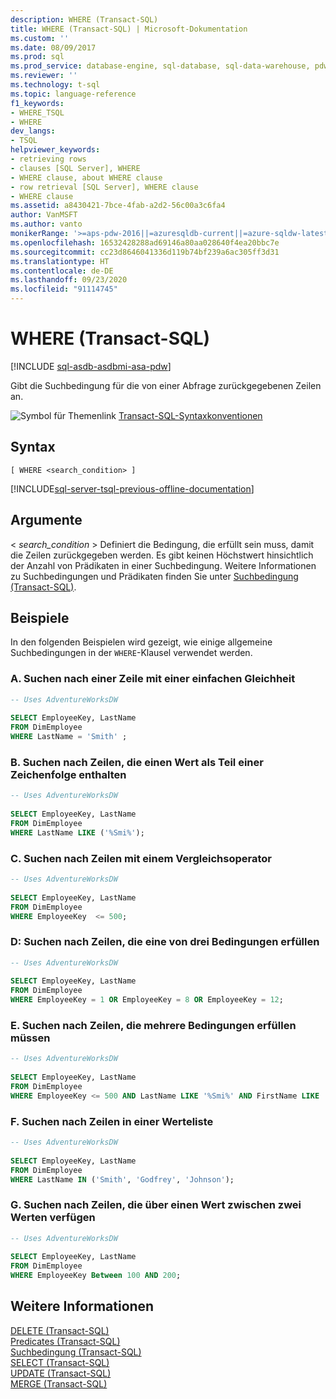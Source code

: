 ```yaml
---
description: WHERE (Transact-SQL)
title: WHERE (Transact-SQL) | Microsoft-Dokumentation
ms.custom: ''
ms.date: 08/09/2017
ms.prod: sql
ms.prod_service: database-engine, sql-database, sql-data-warehouse, pdw
ms.reviewer: ''
ms.technology: t-sql
ms.topic: language-reference
f1_keywords:
- WHERE_TSQL
- WHERE
dev_langs:
- TSQL
helpviewer_keywords:
- retrieving rows
- clauses [SQL Server], WHERE
- WHERE clause, about WHERE clause
- row retrieval [SQL Server], WHERE clause
- WHERE clause
ms.assetid: a8430421-7bce-4fab-a2d2-56c00a3c6fa4
author: VanMSFT
ms.author: vanto
monikerRange: '>=aps-pdw-2016||=azuresqldb-current||=azure-sqldw-latest||>=sql-server-2016||=sqlallproducts-allversions||>=sql-server-linux-2017||=azuresqldb-mi-current'
ms.openlocfilehash: 16532428288ad69146a80aa028640f4ea20bbc7e
ms.sourcegitcommit: cc23d8646041336d119b74bf239a6ac305ff3d31
ms.translationtype: HT
ms.contentlocale: de-DE
ms.lasthandoff: 09/23/2020
ms.locfileid: "91114745"
---
```

# <a name="where-transact-sql"></a>WHERE (Transact-SQL)
[!INCLUDE [sql-asdb-asdbmi-asa-pdw](../../includes/applies-to-version/sql-asdb-asdbmi-asa-pdw.md)]

  Gibt die Suchbedingung für die von einer Abfrage zurückgegebenen Zeilen an.  
  
 ![Symbol für Themenlink](../../database-engine/configure-windows/media/topic-link.gif "Symbol für Themenlink") [Transact-SQL-Syntaxkonventionen](../../t-sql/language-elements/transact-sql-syntax-conventions-transact-sql.md)  
  
## <a name="syntax"></a>Syntax  
  
```syntaxsql
[ WHERE <search_condition> ]  
```  
  
[!INCLUDE[sql-server-tsql-previous-offline-documentation](../../includes/sql-server-tsql-previous-offline-documentation.md)]

## <a name="arguments"></a>Argumente
\< *search_condition* > Definiert die Bedingung, die erfüllt sein muss, damit die Zeilen zurückgegeben werden. Es gibt keinen Höchstwert hinsichtlich der Anzahl von Prädikaten in einer Suchbedingung. Weitere Informationen zu Suchbedingungen und Prädikaten finden Sie unter [Suchbedingung &#40;Transact-SQL&#41;](../../t-sql/queries/search-condition-transact-sql.md).  
  
## <a name="examples"></a>Beispiele  
 In den folgenden Beispielen wird gezeigt, wie einige allgemeine Suchbedingungen in der `WHERE`-Klausel verwendet werden.  
  
### <a name="a-finding-a-row-by-using-a-simple-equality"></a>A. Suchen nach einer Zeile mit einer einfachen Gleichheit  
  
```sql  
-- Uses AdventureWorksDW  
  
SELECT EmployeeKey, LastName  
FROM DimEmployee  
WHERE LastName = 'Smith' ;  
```  
  
### <a name="b-finding-rows-that-contain-a-value-as-part-of-a-string"></a>B. Suchen nach Zeilen, die einen Wert als Teil einer Zeichenfolge enthalten  
  
```sql  
-- Uses AdventureWorksDW  
  
SELECT EmployeeKey, LastName  
FROM DimEmployee  
WHERE LastName LIKE ('%Smi%');  
```  
  
### <a name="c-finding-rows-by-using-a-comparison-operator"></a>C. Suchen nach Zeilen mit einem Vergleichsoperator  
  
```sql  
-- Uses AdventureWorksDW  
  
SELECT EmployeeKey, LastName  
FROM DimEmployee  
WHERE EmployeeKey  <= 500;  
```  
  
### <a name="d-finding-rows-that-meet-any-of-three-conditions"></a>D: Suchen nach Zeilen, die eine von drei Bedingungen erfüllen  
  
```sql  
-- Uses AdventureWorksDW  
  
SELECT EmployeeKey, LastName  
FROM DimEmployee  
WHERE EmployeeKey = 1 OR EmployeeKey = 8 OR EmployeeKey = 12;  
```  
  
### <a name="e-finding-rows-that-must-meet-several-conditions"></a>E. Suchen nach Zeilen, die mehrere Bedingungen erfüllen müssen  
  
```sql  
-- Uses AdventureWorksDW  
  
SELECT EmployeeKey, LastName  
FROM DimEmployee  
WHERE EmployeeKey <= 500 AND LastName LIKE '%Smi%' AND FirstName LIKE '%A%';  
```  
  
### <a name="f-finding-rows-that-are-in-a-list-of-values"></a>F. Suchen nach Zeilen in einer Werteliste  
  
```sql  
-- Uses AdventureWorksDW  
  
SELECT EmployeeKey, LastName  
FROM DimEmployee  
WHERE LastName IN ('Smith', 'Godfrey', 'Johnson');  
```  
  
### <a name="g-finding-rows-that-have-a-value-between-two-values"></a>G. Suchen nach Zeilen, die über einen Wert zwischen zwei Werten verfügen  
  
```sql  
-- Uses AdventureWorksDW  
  
SELECT EmployeeKey, LastName  
FROM DimEmployee  
WHERE EmployeeKey Between 100 AND 200;  
```  
  
## <a name="see-also"></a>Weitere Informationen  
 [DELETE &#40;Transact-SQL&#41;](../../t-sql/statements/delete-transact-sql.md)   
 [Predicates &#40;Transact-SQL&#41;](~/t-sql/queries/predicates.md)   
 [Suchbedingung &#40;Transact-SQL&#41;](../../t-sql/queries/search-condition-transact-sql.md)   
 [SELECT &#40;Transact-SQL&#41;](../../t-sql/queries/select-transact-sql.md)   
 [UPDATE (Transact-SQL)](../../t-sql/queries/update-transact-sql.md)   
 [MERGE &#40;Transact-SQL&#41;](../../t-sql/statements/merge-transact-sql.md)  
  
  


